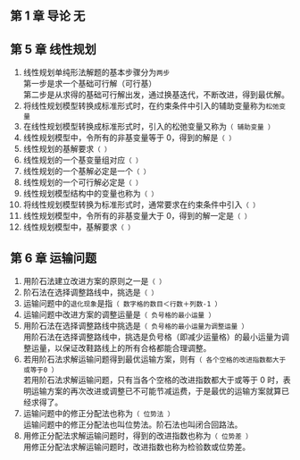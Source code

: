 ## 第 1 章 导论 无

## 第 5 章 线性规划

1. 线性规划单纯形法解题的基本步骤分为`两步`  
   第一步是求一个基础可行解（可行基）  
   第二步是从求得的基础可行解出发，通过换基迭代，不断改进，得到最优解。
2. 将线性规划模型转换成标准形式时，在约束条件中引入的辅助变量称为`松弛变量`
3. 在线性规划模型转换成标准形式时，引入的松弛变量又称为`（ 辅助变量 ）`
4. 线性规划模型中，令所有的非基变量等于 0，得到的解是`（ ）`
5. 线性规划的基解要求`（ ）`
6. 线性规划的一个基变量组对应`（ ）`
7. 线性规划的一个基解必定是一个`（ ）`
8. 线性规划的一个可行解必定是`（ ）`
9. 线性规划模型结构中的变量也称为`（ ）`
10. 将线性规划模型转换为标准形式时，通常要求在约束条件中引入`（ ）`
11. 线性规划模型中，令所有的非基变量大于 0，得到的解一定是`（ ）`
12. 线性规划模型中，基解要求`（ ）`

## 第 6 章 运输问题

1. 用阶石法建立改进方案的原则之一是`（ ）`
2. 阶石法在选择调整路线中，挑选是`（ ）`
3. 运输问题中的`退化现象`是指`（ 数字格的数目＜行数＋列数-1 ）`
4. 运输问题中改进方案的调整运量是`（ 负号格的最小运量 ）`
5. 用阶石法在选择调整路线中挑选是`（ 负号格的最小运量为调整运量 ）`  
   用阶石法在选择调整路线中，挑选是负号格（即减少运量格）的最小运量为调整运量，以保证改鞋路线上的所有合格都能合理调整。
6. 若用阶石法求解运输问题得到最优运输方案，则有`（ 各个空格的改进指数都大于或等于0 ）`  
   若用阶石法求解运输问题，只有当各个空格的改进指数都大于或等于 0 时，表明运输方案的再次改进或调整已不可能节减运费，于是最优的运输方案就算已经求得了。
7. 运输问题中的修正分配法也称为`（ 位势法 ）`  
   运输问题中的修正分配法也叫位势法。阶石法也叫闭合回路法。
8. 用修正分配法求解运输问题时，得到的改进指数也称为`（ 位势差 ）`  
   用修正分配法求解运输问题时，改进指数也称为检验数或位势差。
